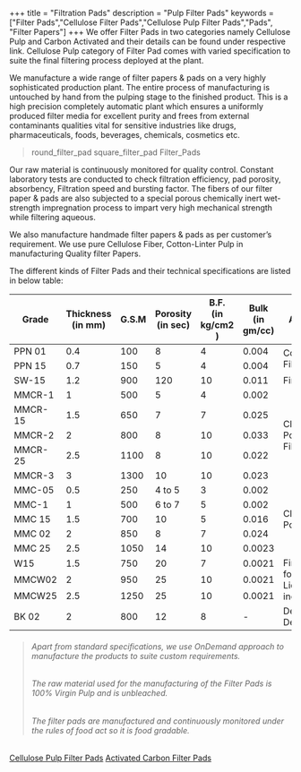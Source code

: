 +++
title = "Filtration Pads"
description = "Pulp Filter Pads"
keywords = ["Filter Pads","Cellulose Filter Pads","Cellulose Pulp Filter Pads","Pads", "Filter Papers"]
+++
We offer Filter Pads in two categories namely Cellulose Pulp and Carbon Activated and their details can be found under respective link.  Cellulose Pulp category of Filter Pad comes with varied specification to suite the final filtering process deployed at the plant.

We manufacture a wide range of filter papers & pads on a very highly sophisticated production plant. The entire process of manufacturing is untouched by hand from the pulping stage to the finished product. This is a high precision completely automatic plant which ensures a uniformly produced filter media for excellent purity and frees from external contaminants qualities vital for sensitive industries like drugs, pharmaceuticals, foods, beverages, chemicals, cosmetics etc.

> round_filter_pad square_filter_pad Filter_Pads

Our raw material is continuously monitored for quality control. Constant laboratory tests are conducted to check filtration efficiency, pad porosity, absorbency, Filtration speed and bursting factor. The fibers of our filter paper & pads are also subjected to a special porous chemically inert wet-strength impregnation process to impart very high mechanical strength while filtering aqueous.

We also manufacture handmade filter papers & pads as per customer’s requirement. We use pure Cellulose Fiber, Cotton-Linter Pulp in manufacturing Quality filter Papers.

The different kinds of Filter Pads and their technical specifications are listed in below table:


<!-- Table starts here -->
<table id="table" class="table table-hover table-mc-light-blue">

<tr>
	<th>Grade</th><th>Thickness</br>(in mm)</th><th>G.S.M</th><th>Porosity</br>(in sec)</th><th>B.F.</br>(in kg/cm2 )</th><th>Bulk</br>(in gm/cc)</th><th>Application</th>
</tr>
<tbody>
<tr>
	<td>PPN 01</td><td>0.4</td><td>100</td><td>8</td><td>4</td><td>0.004</td><td rowspan="2">Coarse Filtration</td>
</tr>
<tr>
	<td>PPN 15</td><td>0.7</td><td>150</td><td>5</td><td>4</td><td>0.004</td>
</tr>
<tr>
	<td>SW-15</td><td>1.2</td><td>900</td><td>120</td><td>10</td><td>0.011</td><td>Fine Filtration</td>
</tr>
<tr>
	<td>MMCR-1</td><td>1</td><td>500</td><td>5</td><td>4</td><td>0.002</td><td rowspan="5">Clarifying &amp; Polishing Filtration</td>
</tr>
<tr>
	<td>MMCR-15</td><td>1.5</td><td>650</td><td>7</td><td>7</td><td>0.025</td>
</tr>
<tr>
	<td>MMCR-2</td><td>2</td><td>800</td><td>8</td><td>10</td><td>0.033</td>
</tr>
<tr>
	<td>MMCR-25</td><td>2.5</td><td>1100</td><td>8</td><td>10</td><td>0.022</td>
</tr>
<tr>
	<td>MMCR-3</td><td>3</td><td>1300</td><td>10</td><td>10</td><td>0.023</td>
</tr>
<tr>
	<td>MMC-05</td><td>0.5</td><td>250</td><td>4 to 5</td><td>3</td><td>0.002</td><td rowspan="5">Clarifying &amp; Polishing</td>
</tr>
<tr>
	<td>MMC-1</td><td>1</td><td>500</td><td>6 to 7</td><td>5</td><td>0.002</td>
</tr>
<tr>
	<td>MMC 15</td><td>1.5</td><td>700</td><td>10</td><td>5</td><td>0.016</td>
</tr>
<tr>
	<td>MMC 02</td><td>2</td><td>850</td><td>8</td><td>7</td><td>0.024</td>
</tr>
<tr>
	<td>MMC 25</td><td>2.5</td><td>1050</td><td>14</td><td>10</td><td>0.0023</td>
</tr>
<tr>
	<td>W15</td><td>1.5</td><td>750</td><td>20</td><td>7</td><td>0.0021</td><td rowspan="3">Fine filtration for Pharma &amp; Liqueur industries</td>
</tr>
<tr>
	<td>MMCW02</td><td>2</td><td>950</td><td>25</td><td>10</td><td>0.0021</td>
</tr>
<tr>
	<td>MMCW25</td><td>2.5</td><td>1250</td><td>25</td><td>10</td><td>0.0021</td>
</tr>
<tr>
	<td>BK 02</td><td>2</td><td>800</td><td>12</td><td>8</td><td>-</td><td>Decolorization</br>
 Deodorization </td>
</tr>
</tbody>
</table>

> ###### Apart from standard specifications, we use OnDemand approach to manufacture the products to suite custom requirements.
> ###### The raw material used for the manufacturing of the Filter Pads is 100% Virgin Pulp and is unbleached.
> ###### The filter pads are manufactured and continuously monitored under the rules of food act so it is food gradable.

[Cellulose Pulp Filter Pads](/filtration/filterpads/)
[Activated Carbon Filter Pads](/filtration/carbonpads/)
